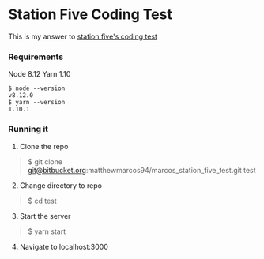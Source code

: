 # Station Five Coding Test

This is my answer to [station five's coding test](https://github.com/stationfive/radio-buttons/tree/master)

### Requirements
Node 8.12
Yarn 1.10

```shell
$ node --version
v8.12.0
$ yarn --version
1.10.1
```
### Running it
1. Clone the repo
> $ git clone git@bitbucket.org:matthewmarcos94/marcos_station_five_test.git test
2. Change directory to repo
> $ cd test
3. Start the server
> $ yarn start
4. Navigate to localhost:3000
